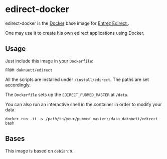 # edirect-docker

edirect-docker is the [Docker](https://hub.docker.com) base
image for [Entrez Edirect ](https://www.ncbi.nlm.nih.gov/books/NBK25501/).

One may use it to create his own edirect applications using
Docker.

## Usage

Just include this image in your `Dockerfile`:

	FROM daknuett/edirect

All the scripts are installed under `/install/edirect`. The
paths are set accordingly. 

The `Dockerfile` sets up the `EDIRECT_PUBMED_MASTER` at
`/data`.

You can also run an interactive shell in the container in
order to modify your data.

	docker run -it -v /path/to/your/pubmed_master:/data daknuett/edirect bash

## Bases

This image is based on `debian:9`.
